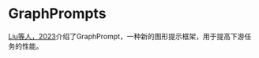 # GraphPrompts

[Liu等人，2023](https://arxiv.org/abs/2302.08043)介绍了GraphPrompt，一种新的图形提示框架，用于提高下游任务的性能。

